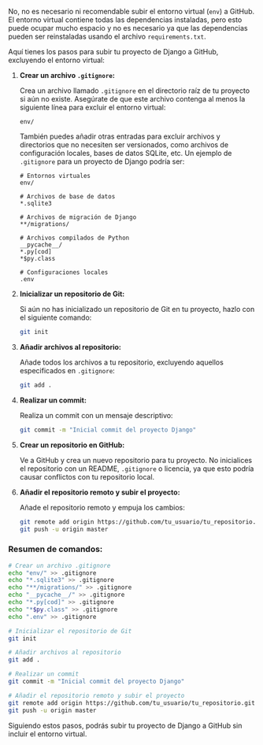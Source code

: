 No, no es necesario ni recomendable subir el entorno virtual (`env`) a GitHub. El entorno virtual contiene todas las dependencias instaladas, pero esto puede ocupar mucho espacio y no es necesario ya que las dependencias pueden ser reinstaladas usando el archivo `requirements.txt`.

Aquí tienes los pasos para subir tu proyecto de Django a GitHub, excluyendo el entorno virtual:

1. **Crear un archivo `.gitignore`:**

   Crea un archivo llamado `.gitignore` en el directorio raíz de tu proyecto si aún no existe. Asegúrate de que este archivo contenga al menos la siguiente línea para excluir el entorno virtual:

   ```
   env/
   ```

   También puedes añadir otras entradas para excluir archivos y directorios que no necesiten ser versionados, como archivos de configuración locales, bases de datos SQLite, etc. Un ejemplo de `.gitignore` para un proyecto de Django podría ser:

   ```
   # Entornos virtuales
   env/

   # Archivos de base de datos
   *.sqlite3

   # Archivos de migración de Django
   **/migrations/

   # Archivos compilados de Python
   __pycache__/
   *.py[cod]
   *$py.class

   # Configuraciones locales
   .env
   ```

2. **Inicializar un repositorio de Git:**

   Si aún no has inicializado un repositorio de Git en tu proyecto, hazlo con el siguiente comando:

   ```sh
   git init
   ```

3. **Añadir archivos al repositorio:**

   Añade todos los archivos a tu repositorio, excluyendo aquellos especificados en `.gitignore`:

   ```sh
   git add .
   ```

4. **Realizar un commit:**

   Realiza un commit con un mensaje descriptivo:

   ```sh
   git commit -m "Inicial commit del proyecto Django"
   ```

5. **Crear un repositorio en GitHub:**

   Ve a GitHub y crea un nuevo repositorio para tu proyecto. No inicialices el repositorio con un README, `.gitignore` o licencia, ya que esto podría causar conflictos con tu repositorio local.

6. **Añadir el repositorio remoto y subir el proyecto:**

   Añade el repositorio remoto y empuja los cambios:

   ```sh
   git remote add origin https://github.com/tu_usuario/tu_repositorio.git
   git push -u origin master
   ```

### Resumen de comandos:

```sh
# Crear un archivo .gitignore
echo "env/" >> .gitignore
echo "*.sqlite3" >> .gitignore
echo "**/migrations/" >> .gitignore
echo "__pycache__/" >> .gitignore
echo "*.py[cod]" >> .gitignore
echo "*$py.class" >> .gitignore
echo ".env" >> .gitignore

# Inicializar el repositorio de Git
git init

# Añadir archivos al repositorio
git add .

# Realizar un commit
git commit -m "Inicial commit del proyecto Django"

# Añadir el repositorio remoto y subir el proyecto
git remote add origin https://github.com/tu_usuario/tu_repositorio.git
git push -u origin master
```

Siguiendo estos pasos, podrás subir tu proyecto de Django a GitHub sin incluir el entorno virtual.

